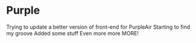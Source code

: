 # Purple
Trying to update a better version of front-end for PurpleAir
Starting to find my groove
Added some stuff
Even more
more
MORE!


